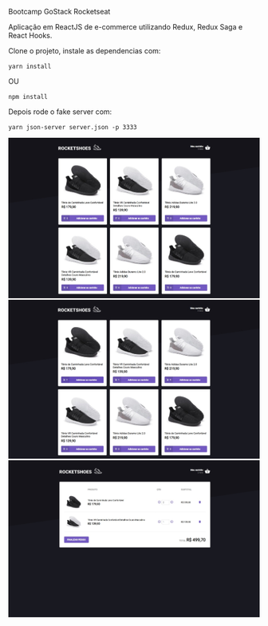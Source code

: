 Bootcamp GoStack Rocketseat

Aplicação em ReactJS de e-commerce utilizando Redux, Redux Saga e React Hooks.

Clone o projeto, instale as dependencias com: 
```
yarn install
```
OU
```
npm install
```

Depois rode o fake server com: 
```
yarn json-server server.json -p 3333
```

![](https://github.com/JosiasFurtado/reactjs-rocketshoes/blob/master/01.jpg)
![](https://github.com/JosiasFurtado/reactjs-rocketshoes/blob/master/02.jpg)
![](https://github.com/JosiasFurtado/reactjs-rocketshoes/blob/master/03.jpg)
